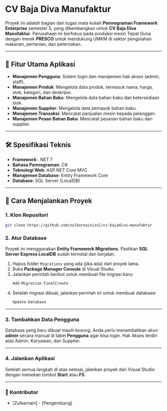 # CV Baja Diva Manufaktur

Proyek ini adalah bagian dari tugas mata kuliah **Pemrograman Framework Enterprise** semester 5, yang dikembangkan untuk **CV Baja Diva Manufaktur**. Perusahaan ini berfokus pada produksi mesin Tepat Guna dengan merek **PRESCO** untuk mendukung UMKM di sektor pengolahan makanan, pertanian, dan peternakan.

---

## 🎯 Fitur Utama Aplikasi

-   **Manajemen Pengguna**: Sistem login dan manajemen hak akses (admin, staff).
-   **Manajemen Produk**: Mengelola data produk, termasuk nama, harga, stok, kategori, dan deskripsi.
-   **Manajemen Bahan Baku**: Mengelola data bahan baku dan ketersediaan stok.
-   **Manajemen Supplier**: Mengelola data pemasok bahan baku.
-   **Manajemen Transaksi**: Mencatat penjualan mesin kepada pelanggan.
-   **Manajemen Pesan Bahan Baku**: Mencatat pesanan bahan baku dari supplier.

---

## 🛠️ Spesifikasi Teknis

-   **Framework**: .NET 7
-   **Bahasa Pemrograman**: C#
-   **Teknologi Web**: ASP.NET Core MVC
-   **Manajemen Database**: Entity Framework Core
-   **Database**: SQL Server (LocalDB)

---

## 🚀 Cara Menjalankan Proyek

### 1. Klon Repositori

```bash
git clone https://github.com/zulkarnainizul/cv-bajadiva-manufaktur
```

### 2. Atur Database

Proyek ini menggunakan **Entity Framework Migrations**. Pastikan **SQL Server Express LocalDB** sudah terinstal dan berjalan.

1.  Hapus folder `Migrations` yang ada (jika ada) dari proyek lama.
2.  Buka **Package Manager Console** di Visual Studio.
3.  Jalankan perintah berikut untuk membuat file migrasi baru:
    ```powershell
    Add-Migration FinalCreate
    ```
4.  Setelah migrasi dibuat, jalankan perintah ini untuk membuat database:
    ```powershell
    Update-Database
    ```

---

### 3. Tambahkan Data Pengguna

Database yang baru dibuat masih kosong. Anda perlu menambahkan akun **admin** secara manual di tabel **Pengguna** agar bisa login. Hak Akses terdiri atas Admin, Karyawan, dan Supplier.

---

### 4. Jalankan Aplikasi

Setelah semua langkah di atas selesai, jalankan proyek dari Visual Studio dengan menekan tombol **Start** atau **F5**.

---

### 🤝 Kontributor

* [Zulkarnain] - [Pengembang]
